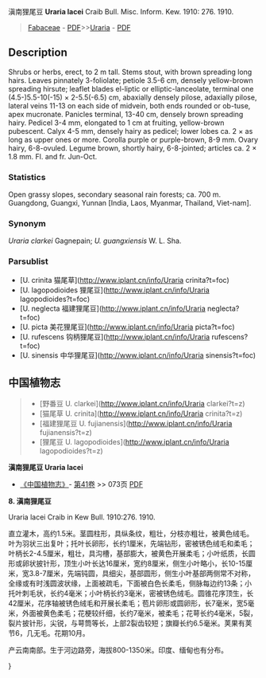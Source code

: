 滇南狸尾豆 **Uraria lacei** Craib Bull. Misc. Inform. Kew. 1910: 276. 1910.

> [Fabaceae](http://www.iplant.cn/info/Fabaceae?t=foc) - [PDF](http://www.iplant.cn/foc/pdf/Fabaceae.pdf)>>[Uraria](http://www.iplant.cn/info/Uraria?t=foc) - [PDF](http://www.iplant.cn/foc/pdf/Uraria.pdf)

## Description

Shrubs or herbs, erect, to 2 m tall. Stems stout, with brown spreading long hairs. Leaves pinnately 3-foliolate; petiole 3.5-6 cm, densely yellow-brown spreading hirsute; leaflet blades el-liptic or elliptic-lanceolate, terminal one (4.5-)5.5-10(-15) × 2-5.5(-6.5) cm, abaxially densely pilose, adaxially pilose, lateral veins 11-13 on each side of midvein, both ends rounded or ob-tuse, apex mucronate. Panicles terminal, 13-40 cm, densely brown spreading hairy. Pedicel 3-4 mm, elongated to 1 cm at fruiting, yellow-brown pubescent. Calyx 4-5 mm, densely hairy as pedicel; lower lobes ca. 2 × as long as upper ones or more. Corolla purple or purple-brown, 8-9 mm. Ovary hairy, 6-8-ovuled. Legume brown, shortly hairy, 6-8-jointed; articles ca. 2 × 1.8 mm. Fl. and fr. Jun-Oct.

### Statistics
Open grassy slopes, secondary seasonal rain forests; ca. 700 m. Guangdong, Guangxi, Yunnan [India, Laos, Myanmar, Thailand, Viet-nam].

### Synonym
*Uraria clarkei* Gagnepain; *U. guangxiensis* W. L. Sha.

### Parsublist

* [U.  crinita  猫尾草](http://www.iplant.cn/info/Uraria crinita?t=foc)
* [U.  lagopodioides  狸尾豆](http://www.iplant.cn/info/Uraria lagopodioides?t=foc)
* [U.  neglecta  福建狸尾豆](http://www.iplant.cn/info/Uraria neglecta?t=foc)
* [U.  picta  美花狸尾豆](http://www.iplant.cn/info/Uraria picta?t=foc)
* [U.  rufescens  钩柄狸尾豆](http://www.iplant.cn/info/Uraria rufescens?t=foc)
* [U.  sinensis  中华狸尾豆](http://www.iplant.cn/info/Uraria sinensis?t=foc)


## 中国植物志

> * [野番豆  U.  clarkei](http://www.iplant.cn/info/Uraria clarkei?t=z)
> * [猫尾草  U.  crinita](http://www.iplant.cn/info/Uraria crinita?t=z)
> * [福建狸尾豆  U.  fujianensis](http://www.iplant.cn/info/Uraria fujianensis?t=z)
> * [狸尾豆  U.  lagopodioides](http://www.iplant.cn/info/Uraria lagopodioides?t=z)


**滇南狸尾豆 Uraria lacei**

* [《中国植物志》](http://www.iplant.cn/frps)- [第41卷](http://www.iplant.cn/frps/vol/41) >> 073页 [PDF](http://www.iplant.cn/frps/pdf/41/073a.PDF)


**8. 滇南狸尾豆**

Uraria lacei Craib in Kew Bull. 1910:276. 1910.

直立灌木，高约1.5米。茎圆柱形，具纵条纹，粗壮，分枝亦粗壮，被黄色绒毛。叶为羽状三出复叶；托叶长卵形，长约1厘米，先端钻形，密被锈色绒毛和柔毛；叶柄长2-4.5厘米，粗壮，具沟槽，基部膨大，被黄色开展柔毛；小叶纸质，长圆形或卵状披针形，顶生小叶长达16厘米，宽约8厘米，侧生小叶略小，长10-15厘米，宽3.8-7厘米，先端钝圆，具细尖，基部圆形，侧生小叶基部两侧常不对称，全缘或有时浅圆波状缘，上面被疏毛，下面被白色长柔毛，侧脉每边约13条；小托叶刺毛状，长约4毫米；小叶柄长约3毫米，密被锈色绒毛。圆锥花序顶生，长42厘米，花序轴被锈色绒毛和开展长柔毛；苞片卵形或圆卵形，长7毫米，宽5毫米，外面被黄色柔毛；花梗较纤细，长约7毫米，被柔毛；花萼长约4毫米，5裂，裂片披针形，尖锐，与萼筒等长，上部2裂齿较短；旗瓣长约6.5毫米。荚果有荚节6，几无毛。花期10月。

产云南南部。生于河边路旁，海拔800-1350米。印度、缅甸也有分布。

}